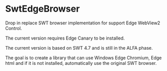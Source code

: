 # SwtEdgeBrowser
Drop in replace SWT browser implementation for support Edge WebView2 Control.

The current version requires Edge Canary to be installed.

The current version is based on SWT 4.7 and is still in the ALFA phase.

The goal is to create a library that can use Windows Edge Chromium, Edge html and if it is not installed, automatically use the original SWT browser.
